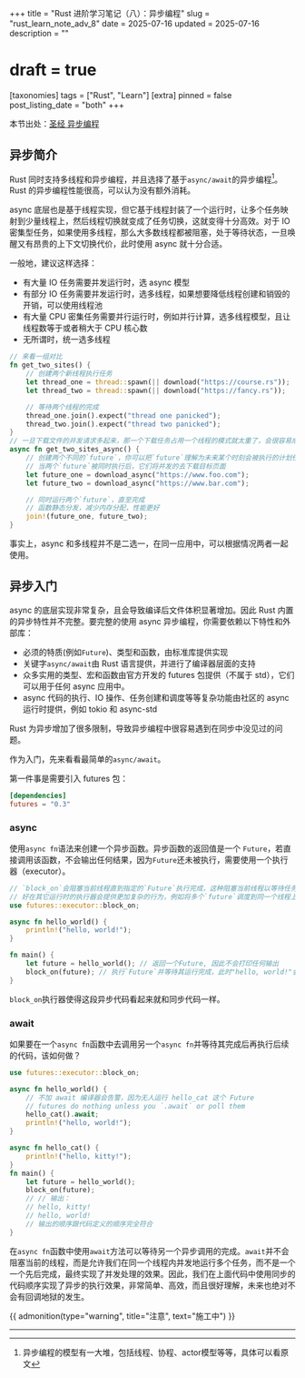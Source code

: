+++
title = "Rust 进阶学习笔记（八）：异步编程"
slug = "rust_learn_note_adv_8"
date = 2025-07-16
updated = 2025-07-16
description = ""
# draft = true
[taxonomies]
tags = ["Rust", "Learn"]
[extra]
pinned = false
post_listing_date = "both"
+++

本节出处：[圣经 异步编程](https://course.rs/advance/async/intro.html)

## 异步简介
Rust 同时支持多线程和异步编程，并且选择了基于`async/await`的异步编程[^1]。Rust 的异步编程性能很高，可以认为没有额外消耗。

async 底层也是基于线程实现，但它基于线程封装了一个运行时，让多个任务映射到少量线程上，然后线程切换就变成了任务切换，这就变得十分高效。对于 IO 密集型任务，如果使用多线程，那么大多数线程都被阻塞，处于等待状态，一旦唤醒又有昂贵的上下文切换代价，此时使用 async 就十分合适。

一般地，建议这样选择：
- 有大量 IO 任务需要并发运行时，选 async 模型
- 有部分 IO 任务需要并发运行时，选多线程，如果想要降低线程创建和销毁的开销，可以使用线程池
- 有大量 CPU 密集任务需要并行运行时，例如并行计算，选多线程模型，且让线程数等于或者稍大于 CPU 核心数
- 无所谓时，统一选多线程
```rust
// 来看一组对比
fn get_two_sites() {
    // 创建两个新线程执行任务
    let thread_one = thread::spawn(|| download("https://course.rs"));
    let thread_two = thread::spawn(|| download("https://fancy.rs"));

    // 等待两个线程的完成
    thread_one.join().expect("thread one panicked");
    thread_two.join().expect("thread two panicked");
}
// 一旦下载文件的并发请求多起来，那一个下载任务占用一个线程的模式就太重了，会很容易成为程序的瓶颈。
async fn get_two_sites_async() {
    // 创建两个不同的`future`，你可以把`future`理解为未来某个时刻会被执行的计划任务
    // 当两个`future`被同时执行后，它们将并发的去下载目标页面
    let future_one = download_async("https://www.foo.com");
    let future_two = download_async("https://www.bar.com");

    // 同时运行两个`future`，直至完成
    // 函数静态分发，减少内存分配，性能更好
    join!(future_one, future_two);
}
```
事实上，async 和多线程并不是二选一，在同一应用中，可以根据情况两者一起使用。

## 异步入门
async 的底层实现非常复杂，且会导致编译后文件体积显著增加。因此 Rust 内置的异步特性并不完整。要完整的使用 async 异步编程，你需要依赖以下特性和外部库：
- 必须的特质(例如`Future`)、类型和函数，由标准库提供实现
- 关键字`async/await`由 Rust 语言提供，并进行了编译器层面的支持
- 众多实用的类型、宏和函数由官方开发的 futures 包提供（不属于 std），它们可以用于任何 async 应用中。
- async 代码的执行、IO 操作、任务创建和调度等等复杂功能由社区的 async 运行时提供，例如 tokio 和 async-std

Rust 为异步增加了很多限制，导致异步编程中很容易遇到在同步中没见过的问题。

作为入门，先来看看最简单的`async/await`。

第一件事是需要引入 futures 包：
```toml,name=Cargo.toml
[dependencies]
futures = "0.3"
```

### async
使用`async fn`语法来创建一个异步函数。异步函数的返回值是一个 `Future`，若直接调用该函数，不会输出任何结果，因为`Future`还未被执行，需要使用一个执行器（executor）。
```rust
// `block_on`会阻塞当前线程直到指定的`Future`执行完成，这种阻塞当前线程以等待任务完成的方式较为简单、粗暴，
// 好在其它运行时的执行器会提供更加复杂的行为，例如将多个`future`调度到同一个线程上执行。
use futures::executor::block_on;

async fn hello_world() {
    println!("hello, world!");
}

fn main() {
    let future = hello_world(); // 返回一个Future, 因此不会打印任何输出
    block_on(future); // 执行`Future`并等待其运行完成，此时"hello, world!"会被打印输出
}
```
`block_on`执行器使得这段异步代码看起来就和同步代码一样。

### await
如果要在一个`async fn`函数中去调用另一个`async fn`并等待其完成后再执行后续的代码，该如何做？
```rust
use futures::executor::block_on;

async fn hello_world() {
    // 不加 await 编译器会告警，因为无人运行 hello_cat 这个 Future
    // futures do nothing unless you `.await` or poll them
    hello_cat().await;
    println!("hello, world!");
}

async fn hello_cat() {
    println!("hello, kitty!");
}
fn main() {
    let future = hello_world();
    block_on(future);
    // // 输出：
    // hello, kitty!
    // hello, world!
    // 输出的顺序跟代码定义的顺序完全符合
}
```
在`async fn`函数中使用`await`方法可以等待另一个异步调用的完成。`await`并不会阻塞当前的线程，而是允许我们在同一个线程内并发地运行多个任务，而不是一个一个先后完成，最终实现了并发处理的效果。因此，我们在上面代码中使用同步的代码顺序实现了异步的执行效果，非常简单、高效，而且很好理解，未来也绝对不会有回调地狱的发生。






































{{ admonition(type="warning", title="注意", text="施工中") }}

***
[^1]: 异步编程的模型有一大堆，包括线程、协程、actor模型等等，具体可以看原文